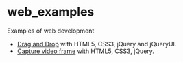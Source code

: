 # web_examples
Examples of web development

- [Drag and Drop](https://github.com/rogegg/web_examples/tree/master/draganddrop) with HTML5, CSS3, jQuery and jQueryUI.
- [Capture video frame](https://github.com/rogegg/web_examples/tree/master/video_frame_html) with HTML5, CSS3, jQuery.
